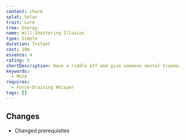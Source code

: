 ```yaml
---
content: charm
splat: Solar
trait: Lore
tree: Energy
name: Will-Shattering Illusion
type: Simple
duration: Instant
cost: 10m
essence: 4
rating: 5
shortDescription: Have a riddle off and give someone mental trauma.
keywords:
  - Mute
requires:
  - Force-Draining Whisper
tags: []
---
```


## Changes

* Changed prerequisites
